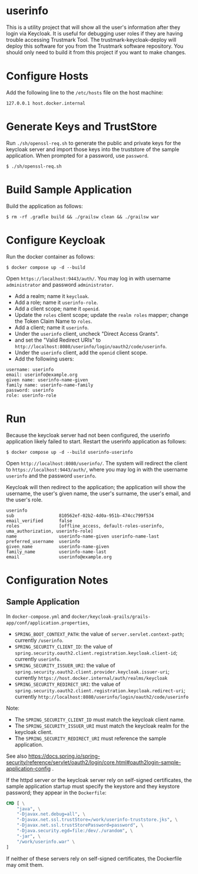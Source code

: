 # userinfo
This is a utility project that will show all the user's information after they login via Keycloak.  It is useful for debugging user roles if they are having trouble accessing Trustmark Tool.
The trustmark-keycloak-deploy will deploy this software for you from the Trustmark software repository.  You should only need to build it from this project if you want to make changes.

Configure Hosts
===============

Add the following line to the `/etc/hosts` file on the host machine:

```text
127.0.0.1 host.docker.internal
```

Generate Keys and TrustStore
============================

Run `./sh/openssl-req.sh` to generate the public and private keys for the keycloak server and import
those keys into the truststore of the sample application. When prompted for a password, use `password`.

```shell
$ ./sh/openssl-req.sh
```

Build Sample Application
========================

Build the application as follows:

```shell
$ rm -rf .gradle build && ./grailsw clean && ./grailsw war
```

Configure Keycloak
==================

Run the docker container as follows:

```shell
$ docker compose up -d --build 
```

Open `https://localhost:9443/auth/`. You may log in with username `administrator` and password `administrator`.

* Add a realm; name it `keycloak`.
* Add a role; name it `userinfo-role`.
* Add a client scope; name it `openid`.
* Update the `roles` client scope; update the `realm roles` mapper; change the Token Claim Name to `roles`.
* Add a client; name it `userinfo`.
* Under the `userinfo` client, uncheck "Direct Access Grants".
* and set the "Valid Redirect URIs" to `http://localhost:8080/userinfo/login/oauth2/code/userinfo`.
* Under the `userinfo` client, add the `openid` client scope.
* Add the following users:

```
username: userinfo 
email: userinfo@example.org
given name: userinfo-name-given
family name: userinfo-name-family
password: userinfo 
role: userinfo-role
```

Run
====

Because the keycloak server had not been configured, the userinfo application likely failed to start. Restart the
userinfo application as follows:

```shell
$ docker compose up -d --build userinfo-userinfo
```

Open `http://localhost:8080/userinfo/`. The system will redirect the client to `https://localhost:9443/auth/`, where you
may log in with the username `userinfo` and the password `userinfo`.

Keycloak will then redirect to the application; the application will show the username, the user's given name, the
user's surname, the user's email, and the user's role.

```
userinfo
sub	                810562ef-02b2-4d0a-951b-474cc799f534
email_verified	    false
roles	            [offline_access, default-roles-userinfo, uma_authorization, userinfo-role]
name	            userinfo-name-given userinfo-name-last
preferred_username	userinfo
given_name	        userinfo-name-given
family_name	        userinfo-name-last
email	            userinfo@example.org
```

Configuration Notes
===================

Sample Application
------------------

In `docker-compose.yml` and `docker/keycloak-grails/grails-app/conf/application.properties`,

* `SPRING_BOOT_CONTEXT_PATH`: the value of `server.servlet.context-path`; currently `/userinfo`.
* `SPRING_SECURITY_CLIENT_ID`: the value of `spring.security.oauth2.client.registration.keycloak.client-id`;
  currently `userinfo`.
* `SPRING_SECURITY_ISSUER_URI`: the value of `spring.security.oauth2.client.provider.keycloak.issuer-uri`;
  currently `https://host.docker.internal/auth/realms/keycloak`
* `SPRING_SECURITY_REDIRECT_URI`: the value of `spring.security.oauth2.client.registration.keycloak.redirect-uri`;
  currently `http://localhost:8080/userinfo/login/oauth2/code/userinfo`

Note:

* The `SPRING_SECURITY_CLIENT_ID` must match the keycloak client name.
* The `SPRING_SECURITY_ISSUER_URI` must match the keycloak realm for the keycloak client.
* The `SPRING_SECURITY_REDIRECT_URI` must reference the sample application.

See also https://docs.spring.io/spring-security/reference/servlet/oauth2/login/core.html#oauth2login-sample-application-config
.

If the httpd server or the keycloak server rely on self-signed certificates, the sample application startup must specify
the keystore and they keystore password; they appear in the `Dockerfile`:

```dockerfile
CMD [ \
    "java", \
    "-Djavax.net.debug=all", \
    "-Djavax.net.ssl.trustStore=/work/userinfo-truststore.jks", \
    "-Djavax.net.ssl.trustStorePassword=password", \
    "-Djava.security.egd=file:/dev/./urandom", \
    "-jar", \
    "/work/userinfo.war" \
]
```

If neither of these servers rely on self-signed certificates, the Dockerfile may omit them.

